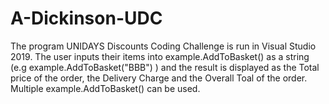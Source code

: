 # A-Dickinson-UDC
The program UNIDAYS Discounts Coding Challenge is run in Visual Studio 2019.
The user inputs their items into example.AddToBasket() as a string (e.g example.AddToBasket("BBB") ) and the result is displayed as the Total price of the order, the Delivery Charge and the Overall Toal of the order.
Multiple example.AddToBasket() can be used.
